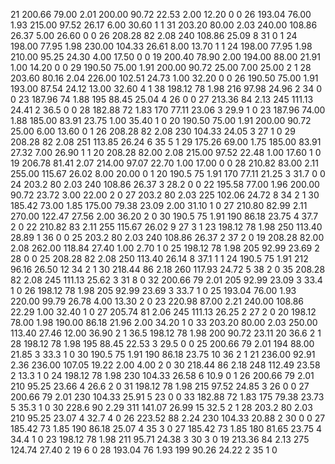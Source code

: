 21	200.66	79.00	2.01	200.00	90.72	22.53	2.00	12.20	0	0
26	193.04	76.00	1.93	215.00	97.52	26.17	6.00	30.60	1	1
31	203.20	80.00	2.03	240.00	108.86	26.37	5.00	26.60	0	0
26	208.28	82	2.08	240	108.86	25.09	8	31	0	1
24	198.00	77.95	1.98	230.00	104.33	26.61	8.00	13.70	1	1
24	198.00	77.95	1.98	210.00	95.25	24.30	4.00	17.50	0	0
19	200.40	78.90	2.00	194.00	88.00	21.91	1.00	14.20	0	0
29	190.50	75.00	1.91	200.00	90.72	25.00	7.00	25.00	2	1
28	203.60	80.16	2.04	226.00	102.51	24.73	1.00	32.20	0	0
26	190.50	75.00	1.91	193.00	87.54	24.12	13.00	32.60	4	1
38	198.12	78	1.98	216	97.98	24.96	2	34	0	0
23	187.96	74	1.88	195	88.45	25.04	4	26	0	0
27	213.36	84	2.13	245	111.13	24.41	2	36.5	0	0
28	182.88	72	1.83	170	77.11	23.06	3	29.9	1	0
23	187.96	74.00	1.88	185.00	83.91	23.75	1.00	35.40	1	0
20	190.50	75.00	1.91	200.00	90.72	25.00	6.00	13.60	0	1
26	208.28	82	2.08	230	104.33	24.05	3	27	1	0
29	208.28	82	2.08	251	113.85	26.24	6	35	5	1
29	175.26	69.00	1.75	185.00	83.91	27.32	7.00	26.90	1	1
20	208.28	82.00	2.08	215.00	97.52	22.48	1.00	17.60	1	0
19	206.78	81.41	2.07	214.00	97.07	22.70	1.00	17.00	0	0
28	210.82	83.00	2.11	255.00	115.67	26.02	8.00	20.00	0	1
20	190.5	75	1.91	170	77.11	21.25	3	31.7	0	0
24	203.2	80	2.03	240	108.86	26.37	3	28.2	0	0
22	195.58	77.00	1.96	200.00	90.72	23.72	3.00	22.00	2	0
27	203.2	80	2.03	225	102.06	24.72	8	34	2	1
30	185.42	73.00	1.85	175.00	79.38	23.09	2.00	31.10	1	0
27	210.80	82.99	2.11	270.00	122.47	27.56	2.00	36.20	2	0
30	190.5	75	1.91	190	86.18	23.75	4	37.7	2	0
22	210.82	83	2.11	255	115.67	26.02	9	27	3	1
23	198.12	78	1.98	250	113.40	28.89	1	36	0	0
25	203.2	80	2.03	240	108.86	26.37	2	37	2	0
19	208.28	82.00	2.08	262.00	118.84	27.40	1.00	2.70	1	0
25	198.12	78	1.98	205	92.99	23.69	2	28	0	0
25	208.28	82	2.08	250	113.40	26.14	8	37.1	1	1
24	190.5	75	1.91	212	96.16	26.50	12	34	2	1
30	218.44	86	2.18	260	117.93	24.72	5	38	2	0
35	208.28	82	2.08	245	111.13	25.62	3	31	8	0
32	200.66	79	2.01	205	92.99	23.09	3	33.4	1	0
26	198.12	78	1.98	205	92.99	23.69	3	33.7	1	0
25	193.04	76.00	1.93	220.00	99.79	26.78	4.00	13.30	2	0
23	220.98	87.00	2.21	240.00	108.86	22.29	1.00	32.40	1	0
27	205.74	81	2.06	245	111.13	26.25	2	27	2	0
20	198.12	78.00	1.98	190.00	86.18	21.96	2.00	34.20	1	0
33	203.20	80.00	2.03	250.00	113.40	27.46	12.00	36.90	2	1
36.5	198.12	78	1.98	200	90.72	23.11	20	36.6	2	1
28	198.12	78	1.98	195	88.45	22.53	3	29.5	0	0
25	200.66	79	2.01	194	88.00	21.85	3	33.3	1	0
30	190.5	75	1.91	190	86.18	23.75	10	36	2	1
21	236.00	92.91	2.36	236.00	107.05	19.22	2.00	4.00	2	0
30	218.44	86	2.18	248	112.49	23.58	2	13.3	1	0
24	198.12	78	1.98	230	104.33	26.58	6	10.9	0	1
26	200.66	79	2.01	210	95.25	23.66	4	26.6	2	0
31	198.12	78	1.98	215	97.52	24.85	3	26	0	0
27	200.66	79	2.01	230	104.33	25.91	5	23	0	0
33	182.88	72	1.83	175	79.38	23.73	5	35.3	1	0
30	228.6	90	2.29	311	141.07	26.99	15	32.5	2	1
28	203.2	80	2.03	210	95.25	23.07	4	32.7	4	0
26	223.52	88	2.24	230	104.33	20.88	2	30	0	0
27	185.42	73	1.85	190	86.18	25.07	4	35	3	0
27	185.42	73	1.85	180	81.65	23.75	4	34.4	1	0
23	198.12	78	1.98	211	95.71	24.38	3	30	3	0
19	213.36	84	2.13	275	124.74	27.40	2	19	6	0
28	193.04	76	1.93	199	90.26	24.22	2	35	1	0
